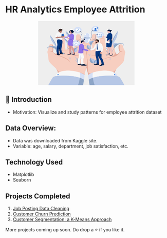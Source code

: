 # HR Analytics Employee Attrition

<p align="center"><img src="img/EmployeeAttrition-Cover.png" height="200" width="300"></p>

## 📌 Introduction
- Motivation: Visualize and study patterns for employee attrition dataset

## Data Overview:
- Data was downloaded from Kaggle site.
- Variable: age, salary, department, job satisfaction, etc.

## Technology Used

<ul>
  <li>Matplotlib</li>
  <li>Seaborn</li>

</ul>

## Projects Completed

1. <a href="https://github.com/lyphuong601/job-postings-data-cleaning">Job Posting Data Cleaning</a>
2. <a href="https://github.com/lyphuong601/data-science/tree/main/Telco-customer-churn">Customer Churn Prediction</a>
3. <a href="https://github.com/lyphuong601/rfm-customer-segmentation"> Customer Segmentation: a K-Means Approach</a>

More projects coming up soon. Do drop a ⭐ if you like it.